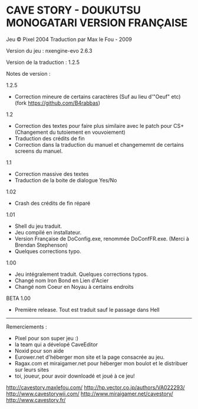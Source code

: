 CAVE STORY - DOUKUTSU MONOGATARI
VERSION FRANÇAISE
=================================

Jeu © Pixel 2004
Traduction par Max le Fou - 2009

Version du jeu : nxengine-evo 2.6.3

Version de la traduction : 1.2.5

Notes de version :

1.2.5
- Correction mineure de certains caractères (Suf au lieu d'"Oeuf" etc) (fork https://github.com/B4rabbas)

1.2
- Correction des textes pour faire plus similaire avec le patch pour CS+ (Changement du tutoiement en vouvoiement)
- Traduction des crédits de fin
- Correction dans la traduction du manuel et changememnt de certains screens du manuel.

1.1
- Correction massive des textes
- Traduction de la boite de dialogue Yes/No

1.02
- Crash des crédits de fin réparé

1.01
- Shell du jeu traduit.
- Jeu compilé en installateur.
- Version Française de DoConfig.exe, renommée DoConfFR.exe. (Merci à Brendan Stephenson)
- Quelques corrections typo.

1.00
- Jeu intégralement traduit. Quelques corrections typos.
- Changé nom Iron Bond en Lien d'Acier
- Changé nom Coeur en Noyau à certains endroits

BETA 1.00
- Première release. Tout est traduit sauf le passage dans Hell

------------------------------------------

Remerciements :
- Pixel pour son super jeu :)
- la team qui a dévelopé CaveEditor
- Noxid pour son aide
- Eurower.net d'héberger mon site et la page consacrée au jeu.
- Ragax.com et miraigamer.net pour héberger mon boulot et le distribuer sur leurs sites
- toi, joueur, pour avoir downloadé et joué à ce jeu!

http://cavestory.maxlefou.com/
http://hp.vector.co.jp/authors/VA022293/
http://www.cavestorywii.com/
http://www.miraigamer.net/cavestory/
http://www.cavestory.fr/
